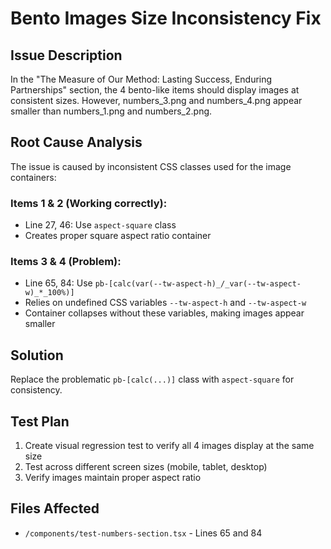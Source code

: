 # Bento Images Size Inconsistency Fix

## Issue Description
In the "The Measure of Our Method: Lasting Success, Enduring Partnerships" section, the 4 bento-like items should display images at consistent sizes. However, numbers_3.png and numbers_4.png appear smaller than numbers_1.png and numbers_2.png.

## Root Cause Analysis
The issue is caused by inconsistent CSS classes used for the image containers:

### Items 1 & 2 (Working correctly):
- Line 27, 46: Use `aspect-square` class
- Creates proper square aspect ratio container

### Items 3 & 4 (Problem):
- Line 65, 84: Use `pb-[calc(var(--tw-aspect-h)_/_var(--tw-aspect-w)_*_100%)]`
- Relies on undefined CSS variables `--tw-aspect-h` and `--tw-aspect-w`
- Container collapses without these variables, making images appear smaller

## Solution
Replace the problematic `pb-[calc(...)]` class with `aspect-square` for consistency.

## Test Plan
1. Create visual regression test to verify all 4 images display at the same size
2. Test across different screen sizes (mobile, tablet, desktop)
3. Verify images maintain proper aspect ratio

## Files Affected
- `/components/test-numbers-section.tsx` - Lines 65 and 84